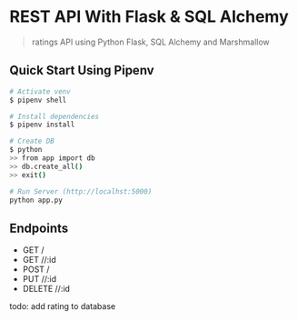 # REST API With Flask & SQL Alchemy

> ratings API using Python Flask, SQL Alchemy and Marshmallow

## Quick Start Using Pipenv

``` bash
# Activate venv
$ pipenv shell

# Install dependencies
$ pipenv install

# Create DB
$ python
>> from app import db
>> db.create_all()
>> exit()

# Run Server (http://localhst:5000)
python app.py
```

## Endpoints

* GET     /<classname>
* GET     /<classname>/:id
* POST    /<classname>
* PUT     /<classname>/:id
* DELETE  /<classname>/:id



todo: add rating to database